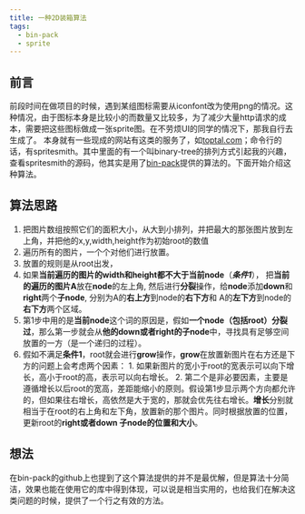 ```yaml
---
title: 一种2D装箱算法
tags:
  - bin-pack
  - sprite
---
```

## 前言
前段时间在做项目的时候，遇到某组图标需要从iconfont改为使用png的情况。这种情况，由于图标本身是比较小的而数量又比较多，为了减少大量http请求的成本，需要把这些图标做成一张sprite图。在不劳烦UI的同学的情况下，那我自行去生成了。
本身就有一些现成的网站有这类的服务了，如[toptal.com](https://www.toptal.com/developers/css/sprite-generator)；命令行的话，有spritesmith。其中里面的有一个叫binary-tree的排列方式引起我的兴趣，查看spritesmith的源码，他其实是用了[bin-pack](https://github.com/bryanburgers/bin-pack)提供的算法的。下面开始介绍这种算法。
## 算法思路
1. 把图片数组按照它们的面积大小，从大到小排列，并把最大的那张图片放到左上角，并把他的x,y,width,height作为初始root的数值
2. 遍历所有的图片，一个个对他们进行放置。
3. 放置的规则是从root出发，
  1. 如果**当前遍历的图片的width和height都不大于当前node**（***条件1***）， 把**当前的遍历的图片A**放在**node**的左上角, 然后进行**分裂**操作，给**node**添加**down**和**right**两个**子node**, 分别为A的**右上方**到node的**右下方**和
  A的**左下方**到node的**右下方**两个区域。
  2. 第1步中用的是**当前node**这个词的原因是，假如**一个node（包括root）分裂过**，那么第一步就会从**他的down或者right的子node**中，寻找具有足够空间放置的一方（是一个递归的过程）。
  3. 假如不满足**条件1**，root就会进行**grow**操作，**grow**在放置新图片在右方还是下方的问题上会考虑两个因素：
    1. 如果新图片的宽小于root的宽表示可以向下增长，高小于root的高，表示可以向右增长。
    2. 第二个是非必要因素，主要是遵循增长以后root的宽高，差距能缩小的原则。假设第1步显示两个方向都允许的，但如果往右增长，高依然是大于宽的，那就会优先往右增长。**增长**分别就相当于在root的右上角和左下角，放置新的那个图片。同时根据放置的位置，更新root的**right或者down 子node的位置和大小**。

## 想法
在bin-pack的github上也提到了这个算法提供的并不是最优解，但是算法十分简洁，效果也能在使用它的库中得到体现，可以说是相当实用的，也给我们在解决这类问题的时候，提供了一个行之有效的方法。
